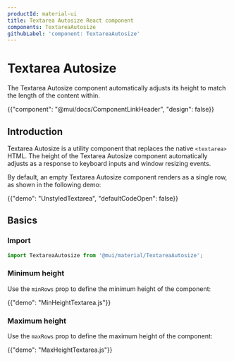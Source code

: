 ```yaml
---
productId: material-ui
title: Textarea Autosize React component
components: TextareaAutosize
githubLabel: 'component: TextareaAutosize'
---
```


# Textarea Autosize

<p class="description">The Textarea Autosize component automatically adjusts its height to match the length of the content within.</p>

{{"component": "@mui/docs/ComponentLinkHeader", "design": false}}

## Introduction

Textarea Autosize is a utility component that replaces the native `<textarea>` HTML.
The height of the Textarea Autosize component automatically adjusts as a response to keyboard inputs and window resizing events.

By default, an empty Textarea Autosize component renders as a single row, as shown in the following demo:

{{"demo": "UnstyledTextarea", "defaultCodeOpen": false}}

## Basics

### Import

```jsx
import TextareaAutosize from '@mui/material/TextareaAutosize';
```

### Minimum height

Use the `minRows` prop to define the minimum height of the component:

{{"demo": "MinHeightTextarea.js"}}

### Maximum height

Use the `maxRows` prop to define the maximum height of the component:

{{"demo": "MaxHeightTextarea.js"}}
